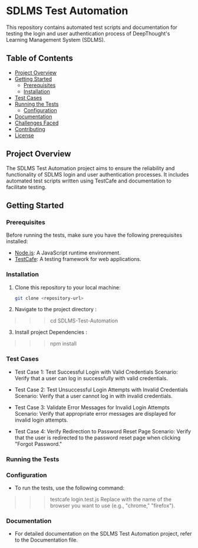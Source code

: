# SDLMS Test Automation

This repository contains automated test scripts and documentation for testing the login and user authentication process of DeepThought's Learning Management System (SDLMS).

## Table of Contents

- [Project Overview](#project-overview)
- [Getting Started](#getting-started)
  - [Prerequisites](#prerequisites)
  - [Installation](#installation)
- [Test Cases](#test-cases)
- [Running the Tests](#running-the-tests)
  - [Configuration](#configuration)
- [Documentation](#documentation)
- [Challenges Faced](#challenges-faced)
- [Contributing](#contributing)
- [License](#license)

## Project Overview

The SDLMS Test Automation project aims to ensure the reliability and functionality of SDLMS login and user authentication processes. It includes automated test scripts written using TestCafe and documentation to facilitate testing.

## Getting Started

### Prerequisites

Before running the tests, make sure you have the following prerequisites installed:

- [Node.js](https://nodejs.org/): A JavaScript runtime environment.
- [TestCafe](https://devexpress.github.io/testcafe/): A testing framework for web applications.

### Installation

1. Clone this repository to your local machine:

   ```sh
   git clone <repository-url>


2. Navigate to the project directory :

>>>    cd SDLMS-Test-Automation

3. Install project Dependencies :

>>>  npm install

### Test Cases
- Test Case 1: Test Successful Login with Valid Credentials
Scenario: Verify that a user can log in successfully with valid credentials.

- Test Case 2: Test Unsuccessful Login Attempts with Invalid Credentials
Scenario: Verify that a user cannot log in with invalid credentials.

- Test Case 3: Validate Error Messages for Invalid Login Attempts
Scenario: Verify that appropriate error messages are displayed for invalid login attempts.

- Test Case 4: Verify Redirection to Password Reset Page
Scenario: Verify that the user is redirected to the password reset page when clicking "Forgot Password."


### Running the Tests
### Configuration

- To run the tests, use the following command:

>>>  testcafe <browser> login.test.js
>>> Replace <browser> with the name of the browser you want to use (e.g., "chrome," "firefox").

### Documentation

- For detailed documentation on the SDLMS Test Automation project, refer to the Documentation file.
